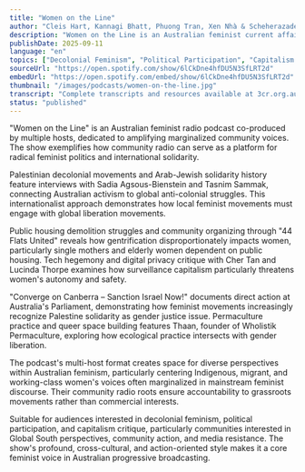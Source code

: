 ```yaml
---
title: "Women on the Line"
author: "Cleis Hart, Kannagi Bhatt, Phuong Tran, Xen Nhà & Scheherazade Bloul"
description: "Women on the Line is an Australian feminist current affairs podcast co-produced by multiple hosts, focusing on global gender justice, colonial critique, and community action. Presented in radio news format, the content covers Palestinian decolonial movements, public housing struggles, tech hegemony critique, and ecofeminist practice. With a serious, critically strong style emphasizing marginalized community voices and cross-cultural women's experiences. Spotify rating of 5.0 (5 reviews), representative in Australia's progressive broadcasting network."
publishDate: 2025-09-11
language: "en"
topics: ["Decolonial Feminism", "Political Participation", "Capitalism Critique"]
sourceUrl: "https://open.spotify.com/show/6lCkDne4hfDU5N3SfLRT2d"
embedUrl: "https://open.spotify.com/embed/show/6lCkDne4hfDU5N3SfLRT2d"
thumbnail: "/images/podcasts/women-on-the-line.jpg"
transcript: "Complete transcripts and resources available at 3cr.org.au/womenontheline"
status: "published"
---
```


"Women on the Line" is an Australian feminist radio podcast co-produced by multiple hosts, dedicated to amplifying marginalized community voices. The show exemplifies how community radio can serve as a platform for radical feminist politics and international solidarity.

Palestinian decolonial movements and Arab-Jewish solidarity history feature interviews with Sadia Agsous-Bienstein and Tasnim Sammak, connecting Australian activism to global anti-colonial struggles. This internationalist approach demonstrates how local feminist movements must engage with global liberation movements.

Public housing demolition struggles and community organizing through "44 Flats United" reveals how gentrification disproportionately impacts women, particularly single mothers and elderly women dependent on public housing. Tech hegemony and digital privacy critique with Cher Tan and Lucinda Thorpe examines how surveillance capitalism particularly threatens women's autonomy and safety.

"Converge on Canberra – Sanction Israel Now!" documents direct action at Australia's Parliament, demonstrating how feminist movements increasingly recognize Palestine solidarity as gender justice issue. Permaculture practice and queer space building features Thaan, founder of Wholistik Permaculture, exploring how ecological practice intersects with gender liberation.

The podcast's multi-host format creates space for diverse perspectives within Australian feminism, particularly centering Indigenous, migrant, and working-class women's voices often marginalized in mainstream feminist discourse. Their community radio roots ensure accountability to grassroots movements rather than commercial interests.

Suitable for audiences interested in decolonial feminism, political participation, and capitalism critique, particularly communities interested in Global South perspectives, community action, and media resistance. The show's profound, cross-cultural, and action-oriented style makes it a core feminist voice in Australian progressive broadcasting.
